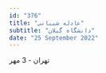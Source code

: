 ```yaml
---
id: "376"
title: "عادله شیبانی"
subtitle: "دانشگاه گیلان"
date: "25 September 2022"
---
```


تهران - 3 مهر 
